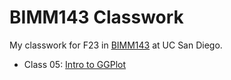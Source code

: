 # BIMM143 Classwork
My classwork for F23 in [BIMM143](https://bioboot.github.io/bimm143_F23/) at UC San Diego.

- Class 05: [Intro to GGPlot](https://github.com/hlnel/bimm143_github/blob/main/class05/class05.pdf)
